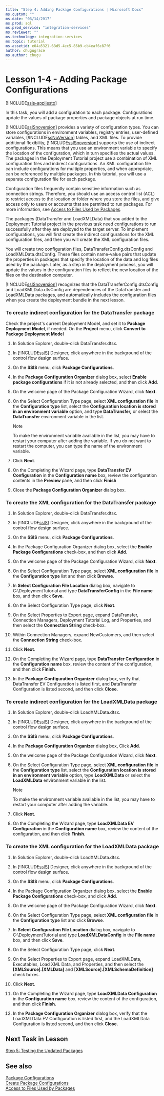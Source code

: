 ```yaml
---
title: "Step 4: Adding Package Configurations | Microsoft Docs"
ms.custom: ""
ms.date: "03/14/2017"
ms.prod: sql
ms.prod_service: "integration-services"
ms.reviewer: ""
ms.technology: integration-services
ms.topic: tutorial
ms.assetid: e04a5321-63d5-4ec5-85b9-cb4eaf6c87f6
author: chugugrace
ms.author: chugu
---
```

# Lesson 1-4 - Adding Package Configurations

[!INCLUDE[ssis-appliesto](../includes/ssis-appliesto-ssvrpluslinux-asdb-asdw-xxx.md)]


In this task, you will add a configuration to each package. Configurations update the values of package properties and package objects at run time.  
  
[!INCLUDE[ssISnoversion](../includes/ssisnoversion-md.md)] provides a variety of configuration types. You can store configurations in environment variables, registry entries, user-defined variables, [!INCLUDE[ssNoVersion](../includes/ssnoversion-md.md)] tables, and XML files. To provide additional flexibility, [!INCLUDE[ssISnoversion](../includes/ssisnoversion-md.md)] supports the use of indirect configurations. This means that you use an environment variable to specify the location of the configuration, which in turn specifies the actual values. The packages in the Deployment Tutorial project use a combination of XML configuration files and indirect configurations. An XML configuration file can include configurations for multiple properties, and when appropriate, can be referenced by multiple packages. In this tutorial, you will use a separate configuration file for each package.  
  
Configuration files frequently contain sensitive information such as connection strings. Therefore, you should use an access control list (ACL) to restrict access to the location or folder where you store the files, and give access only to users or accounts that are permitted to run packages. For more information, see [Access to Files Used by Packages](../integration-services/security/security-overview-integration-services.md#files).  
  
The packages (DataTransfer and LoadXMLData) that you added to the Deployment Tutorial project in the previous task need configurations to run successfully after they are deployed to the target server. To implement configurations, you will first create the indirect configurations for the XML configuration files, and then you will create the XML configuration files.  
  
You will create two configuration files, DataTransferConfig.dtsConfig and LoadXMLData.dtsConfig. These files contain name-value pairs that update the properties in packages that specify the location of the data and log files used by the package. Later, as a step in the deployment process, you will update the values in the configuration files to reflect the new location of the files on the destination computer.  
  
[!INCLUDE[ssISnoversion](../includes/ssisnoversion-md.md)] recognizes that the DataTransferConfig.dtsConfig and LoadXMLData.dtsConfig are dependencies of the DataTransfer and LoadXMLData packages, and automatically includes the configuration files when you create the deployment bundle in the next lesson.  
  
### To create indirect configuration for the DataTransfer package  

Check the project's current Deployment Model, and set it to **Package Deployment Model**, if needed. On the **Project** menu, click **Convert to Package Deployment Model**
  
1.  In Solution Explorer, double-click DataTransfer.dtsx.  
  
2.  In [!INCLUDE[ssIS](../includes/ssis-md.md)] Designer, click anywhere in the background of the control flow design surface.  
  
3.  On the **SSIS** menu, click **Package Configurations**.  
  
4.  In the **Package Configuration Organize**r dialog box, select **Enable package configurations** if it is not already selected, and then click **Add**.  
  
5.  On the welcome page of the Package Configuration Wizard, click **Next**.  
  
6.  On the Select Configuration Type page, select **XML configuration file** in the **Configuration type** list, select the **Configuration location is stored in an environment variable** option, and type **DataTransfer,** or select the **DataTransfer** environment variable in the list.  
  
    > [!NOTE]  
    > To make the environment variable available in the list, you may have to restart your computer after adding the variable. If you do not want to restart the computer, you can type the name of the environment variable.  
  
7.  Click **Next**.  
  
8.  On the Completing the Wizard page, type **DataTransfer EV Configuration** in the **Configuration name** box, review the configuration contents in the **Preview** pane, and then click **Finish**.  
  
9. Close the **Package Configuration Organize**r dialog box.  
  
### To create the XML configuration for the DataTransfer package  
  
1.  In Solution Explorer, double-click DataTransfer.dtsx.  
  
2.  In [!INCLUDE[ssIS](../includes/ssis-md.md)] Designer, click anywhere in the background of the control flow design surface.  
  
3.  On the **SSIS** menu, click **Package Configurations**.  
  
4.  In the Package Configuration Organizer dialog box, select the **Enable Package Configurations** check-box, and then click **Add**.  
  
5.  On the welcome page of the Package Configuration Wizard, click **Next**.  
  
6.  On the Select Configuration Type page, select **XML configuration file** in the **Configuration type** list and then click **Browse**.  
  
7.  In **Select Configuration File Location** dialog box, navigate to C:\DeploymentTutorial and type **DataTransferConfig** in the **File name** box, and then click **Save**.  
  
8.  On the Select Configuration Type page, click **Next**.  
  
9. On the Select Properties to Export page, expand DataTransfer, Connection Managers, Deployment Tutorial Log, and Properties, and then select the **Connection String** check-box.  
  
10. Within Connection Managers, expand NewCustomers, and then select the **Connection String** check-box.  
  
11. Click **Next**.  
  
12. On the Completing the Wizard page, type **DataTransfer Configuration** in the **Configuration name** box, review the content of the configuration, and then click **Finish**.  
  
13. In the **Package Configuration Organizer** dialog box, verify that DataTransfer EV Configuration is listed first, and DataTransfer Configuration is listed second, and then click **Close**.  
  
### To create indirect configuration for the LoadXMLData package  
  
1.  In Solution Explorer, double-click LoadXMLData.dtsx.  
  
2.  In [!INCLUDE[ssIS](../includes/ssis-md.md)] Designer, click anywhere in the background of the control flow design surface.  
  
3.  On the **SSIS** menu, click **Package Configurations**.  
  
4.  In the **Package Configuration Organize**r dialog box, Click **Add**.  
  
5.  On the welcome page of the Package Configuration Wizard, click **Next**.  
  
6.  On the Select Configuration Type page, select **XML configuration file** in the **Configuration type** list, select the **Configuration location is stored in an environment variable** option, type **LoadXMLData** or select the **LoadXMLData** environment variable in the list.  
  
    > [!NOTE]  
    > To make the environment variable available in the list, you may have to restart your computer after adding the variable.  
  
7.  Click **Next**.  
  
8.  On the Completing the Wizard page, type **LoadXMLData EV Configuration** in the **Configuration name** box, review the content of the configuration, and then click **Finish**.  
  
### To create the XML configuration for the LoadXMLData package  
  
1.  In Solution Explorer, double-click LoadXMLData.dtsx.  
  
2.  In [!INCLUDE[ssIS](../includes/ssis-md.md)] Designer, click anywhere in the background of the control flow design surface.  
  
3.  On the **SSIS** menu, click **Package Configurations**.  
  
4.  In the Package Configuration Organizer dialog box, select the **Enable Package Configurations** check-box, and click **Add**.  
  
5.  On the welcome page of the Package Configuration Wizard, click **Next**.  
  
6.  On the Select Configuration Type page, select **XML configuration file** in the **Configuration type** list and click **Browse**.  
  
7.  In **Select Configuration File Location** dialog box, navigate to C:\DeploymentTutorial and type **LoadXMLDataConfig** in the **File name** box, and then click **Save**.  
  
8.  On the Select Configuration Type page, click **Next**.  
  
9. On the Select Properties to Export page, expand LoadXMLData, Executables, Load XML Data, and Properties, and then select the **[XMLSource].[XMLData]** and **[XMLSource].[XMLSchemaDefinition]** check boxes.  
  
10. Click **Next**.  
  
11. On the Completing the Wizard page, type **LoadXMLData Configuration** in the **Configuration name** box, review the content of the configuration, and then click **Finish**.  
  
12. In the **Package Configuration Organizer** dialog box, verify that the LoadXMLData EV Configuration is listed first, and the LoadXMLData Configuration is listed second, and then click **Close**.  
  
## Next Task in Lesson  
[Step 5: Testing the Updated Packages](../integration-services/lesson-1-5-testing-the-updated-packages.md)  
  
## See also  
[Package Configurations](../integration-services/packages/package-configurations.md)  
[Create Package Configurations](../integration-services/packages/create-package-configurations.md)  
[Access to Files Used by Packages](../integration-services/security/security-overview-integration-services.md#files)  
